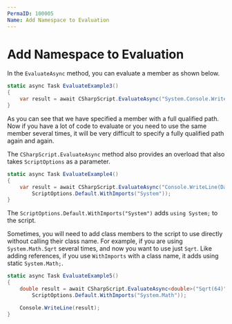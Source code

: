 ```yaml
---
PermaID: 100005
Name: Add Namespace to Evaluation
---
```


# Add Namespace to Evaluation

In the `EvaluateAsync` method, you can evaluate a member as shown below.   

```csharp
static async Task EvaluateExample3()
{
    var result = await CSharpScript.EvaluateAsync("System.Console.WriteLine(System.DateTime.Now)");
}
```

As you can see that we have specified a member with a full qualified path. Now if you have a lot of code to evaluate or you need to use the same member several times, it will be very difficult to specify a fully qualified path again and again. 

The `CSharpScript.EvaluateAsync` method also provides an overload that also takes `ScriptOptions` as a parameter.

```csharp
static async Task EvaluateExample4()
{
    var result = await CSharpScript.EvaluateAsync("Console.WriteLine(DateTime.Now)", 
        ScriptOptions.Default.WithImports("System"));
}
```

The `ScriptOptions.Default.WithImports("System")` adds `using System;` to the script. 

Sometimes, you will need to add class members to the script to use directly without calling their class name. For example, if you are using `System.Math.Sqrt` several times, and now you want to use just `Sqrt`. Like adding references, if you use `WithImports` with a class name, it adds using static `System.Math;`.

```csharp
static async Task EvaluateExample5()
{
    double result = await CSharpScript.EvaluateAsync<double>("Sqrt(64)",
        ScriptOptions.Default.WithImports("System.Math"));

    Console.WriteLine(result);
}
```
